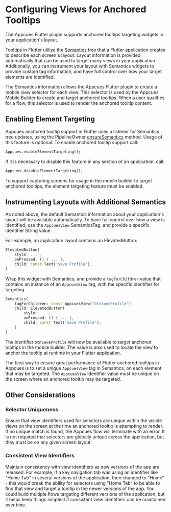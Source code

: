 # Configuring Views for Anchored Tooltips

The Appcues Flutter plugin supports anchored tooltips targeting widgets in your application's layout.

Tooltips in Flutter utilize the [Semantics](https://api.flutter.dev/flutter/widgets/Semantics-class.html) tree that a Flutter application creates to describe each screen's layout. Layout information is provided automatically that can be used to target many views in your application. Additionally, you can instrument your layout with Semantics widgets to provide custom tag information, and have full control over how your target elements are identified.

The Semantics information allows the Appcues Flutter plugin to create a mobile view selector for each view. This selector is used by the Appcues Mobile Builder to create and target anchored tooltips. When a user qualifies for a flow, this selector is used to render the anchored tooltip content.

## Enabling Element Targeting

Appcues anchored tooltip support in Flutter uses a listener for Semantics tree updates, using the PipelineOwner [ensureSemantics](https://api.flutter.dev/flutter/rendering/PipelineOwner/ensureSemantics.html) method. Usage of this feature is optional. To enable anchored tooltip support call:
```dart
Appcues.enableElementTargeting();
```

If it is necessary to disable this feature in any section of an application, call:
```dart
Appcues.disableElementTargeting();
```

To support capturing screens for usage in the mobile builder to target anchored tooltips, the element targeting feature must be enabled.

## Instrumenting Layouts with Additional Semantics

As noted above, the default Semantics information about your application's layout will be available automatically. To have full control over how a view is identified, use the `AppcuesView` SemanticsTag, and provide a specific identifier String value.

For example, an application layout contains an ElevatedButton:
```dart
ElevatedButton(
    style: ... ,
    onPressed: () { ... },
    child: const Text('Save Profile'),
)
```

Wrap this widget with Semantics, and provide a `tagForChildren` value that contains an instance of an `AppcuesView` tag, with the specific identifier for targeting.
```dart
Semantics(
    tagForChildren: const AppcuesView("btnSaveProfile"),
    child: ElevatedButton(
        style: ... ,
        onPressed: () { ... },
        child: const Text('Save Profile'),
    )
)     
```

The identifier `btnSaveProfile` will now be available to target anchored tooltips in the mobile builder. The value is also used to locate the view to anchor the tooltip at runtime in your Flutter application. 

The best way to ensure great performance of Flutter anchored tooltips in Appcues is to set a unique `AppcuesView` tag in Semantics, on each element that may be targeted. The `AppcuesView` identifier value must be unique on the screen where an anchored tooltip may be targeted.

## Other Considerations

### Selector Uniqueness
Ensure that view identifiers used for selectors are unique within the visible views on the screen at the time an anchored tooltip is attempting to render. If no unique match is found, the Appcues flow will terminate with an error. It is not required that selectors are globally unique across the application, but they must be on any given screen layout.

### Consistent View Identifiers
Maintain consistency with view identifiers as new versions of the app are released. For example, if a key navigation tab was using an identifier like "Home Tab" in several versions of the application, then changed to "Home" - this would break the ability for selectors using "Home Tab" to be able to find that view and target a tooltip in the newer versions of the app. You could build multiple flows targeting different versions of the application, but it helps keep things simplest if consistent view identifiers can be maintained over time.
